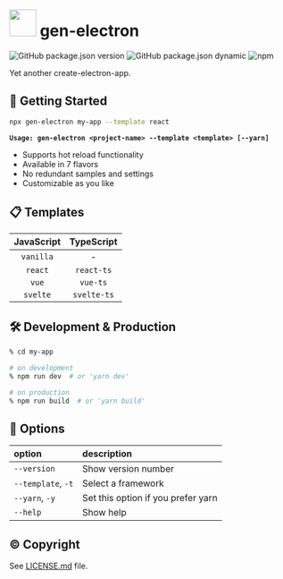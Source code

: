 # <img width="48" src="https://user-images.githubusercontent.com/52094761/196643273-c484e7f9-ad4b-432a-91a6-63fd22203ded.svg" /> gen-electron

![GitHub package.json version](https://img.shields.io/github/package-json/v/sprout2000/gen-electron)
![GitHub package.json dynamic](https://img.shields.io/github/package-json/keywords/sprout2000/gen-electron)
![npm](https://img.shields.io/npm/dt/gen-electron)

Yet another create-electron-app.

## :flight_departure: Getting Started

```sh
npx gen-electron my-app --template react
```

**`Usage: gen-electron <project-name> --template <template> [--yarn]`**

- Supports hot reload functionality
- Available in 7 flavors
- No redundant samples and settings
- Customizable as you like

## :clipboard: Templates

| JavaScript | TypeScript  |
| :--------: | :---------: |
| `vanilla`  |      -      |
|  `react`   | `react-ts`  |
|   `vue`    |  `vue-ts`   |
|  `svelte`  | `svelte-ts` |

## :hammer_and_wrench: Development & Production

```sh
% cd my-app

# on development
% npm run dev  # or 'yarn dev'

# on production
% npm run build  # or 'yarn build'
```

## :green_book: Options

| option             | description                        |
| :----------------- | :--------------------------------- |
| `--version`        | Show version number                |
| `--template`, `-t` | Select a framework                 |
| `--yarn`, `-y`     | Set this option if you prefer yarn |
| `--help`           | Show help                          |

## :copyright: Copyright

See [LICENSE.md](./LICENSE.md) file.
